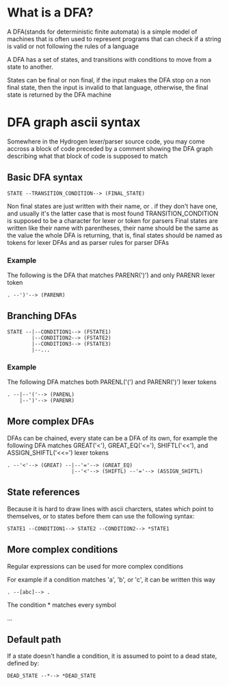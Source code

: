 # What is a DFA?
A DFA(stands for deterministic finite automata) is a simple model of machines that is often used to represent programs that can check if a string is valid or not following the rules of a language

A DFA has a set of states, and transitions with conditions to move from a state to another.

States can be final or non final, if the input makes the DFA stop on a non final state, then the input is invalid to that language, otherwise, the final state is returned by the DFA machine

# DFA graph ascii syntax
Somewhere  in the Hydrogen lexer/parser source code, you may come accross a block of code preceded by a comment showing the DFA graph describing what that block of code is supposed to match

## Basic DFA syntax

```
STATE --TRANSITION_CONDITION--> (FINAL_STATE)
```

Non final states are just written with their name, or . if they don't have one, and usually it's the latter case that is most found
TRANSITION_CONDITION is supposed to be a character for lexer or token for parsers
Final states are written like their name with parentheses, their name should be the same as the value the whole DFA is returning, that is, final states should be named as tokens for lexer DFAs and as parser rules for parser DFAs

### Example
The following is the DFA that matches PARENR(')') and only PARENR lexer token

```
. --')'--> (PARENR)
```

## Branching DFAs
```
STATE --|--CONDITION1--> (FSTATE1)
        |--CONDITION2--> (FSTATE2)
        |--CONDITION3--> (FSTATE3)
        |--...
```
### Example
The following DFA matches both PARENL('(') and PARENR(')') lexer tokens

```
. --|--'('--> (PARENL)
    |--')'--> (PARENR)
```

## More complex DFAs
DFAs can be chained, every state can be a DFA of its own, for example the following DFA matches
GREAT('<'), GREAT_EQ('<='), SHIFTL('<<'), and ASSIGN_SHIFTL('<<=') lexer tokens


```
. --'<'--> (GREAT) --|--'='--> (GREAT_EQ)
                     |--'<'--> (SHIFTL) --'='--> (ASSIGN_SHIFTL)
```

## State references

Because it is hard to draw lines with ascii charcters, states which point to themselves, or to states before them can use the following syntax:
```
STATE1 --CONDITION1--> STATE2 --CONDITION2--> *STATE1
```

## More complex conditions
Regular expressions can be used for more complex conditions

For example if a condition matches 'a', 'b', or 'c', it can be written this way

```
. --[abc]--> .
```

The condition * matches every symbol

...

## Default path
If a state doesn't handle a condition, it is assumed to point to a dead state, defined by:

```
DEAD_STATE --*--> *DEAD_STATE
```

